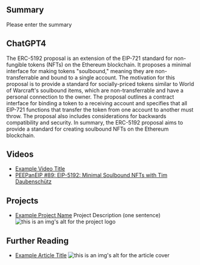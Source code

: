 ## Summary

Please enter the summary

## ChatGPT4

The ERC-5192 proposal is an extension of the EIP-721 standard for non-fungible tokens (NFTs) on the Ethereum blockchain. It proposes a minimal interface for making tokens "soulbound," meaning they are non-transferrable and bound to a single account. The motivation for this proposal is to provide a standard for socially-priced tokens similar to World of Warcraft's soulbound items, which are non-transferrable and have a personal connection to the owner. The proposal outlines a contract interface for binding a token to a receiving account and specifies that all EIP-721 functions that transfer the token from one account to another must throw. The proposal also includes considerations for backwards compatibility and security. In summary, the ERC-5192 proposal aims to provide a standard for creating soulbound NFTs on the Ethereum blockchain.

## Videos

- [Example Video Title](https://www.youtube.com/watch?v=TDGq4aeevgY)
- [PEEPanEIP #89: EIP-5192: Minimal Soulbound NFTs with Tim Daubenschütz](https://www.youtube.com/watch?v=unFTcUjQE3o&list=PL4cwHXAawZxqu0PKKyMzG_3BJV_xZTi1F&index=25&t=51s)

## Projects

- [Example Project Name](https://xxxx.xxx/xxxxx) Project Description (one sentence) ![this is an img's alt for the project logo](https://xxxx.xxx/project-logo.xxx)

## Further Reading

- [Example Article Title](https://xxxx.xxx/xxxxx) ![this is an img's alt for the article cover](https://xxxx.xxx/article-cover.xxx)
